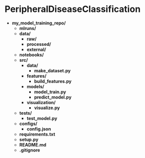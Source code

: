 # PeripheralDiseaseClassification

- **my_model_training_repo/**
  - **mlruns/** 
  - **data/**
    - **raw/** 
    - **processed/** 
    - **external/** 
  - **notebooks/** 
  - **src/** 
    - **data/** 
      - **make_dataset.py**
    - **features/** 
      - **build_features.py**
    - **models/**
      - **model_train.py**
      - **predict_model.py**
    - **visualization/**
      - **visualize.py**
  - **tests/**
    - **test_model.py**
  - **configs/**
    - **config.json**
  - **requirements.txt**
  - **setup.py**
  - **README.md**
  - **.gitignore**

